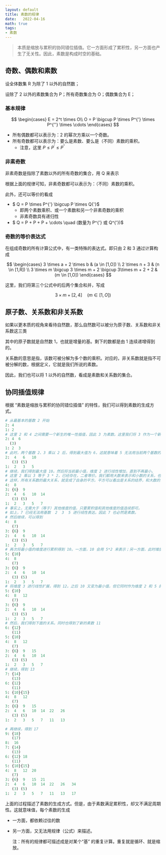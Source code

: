 ```yaml
---
layout: default
title: 素数的规律
date:   2022-04-16
math: true
tags:
- 素数
---
```



> 本质是缩放与累积的协同错位插值。它一方面形成了累积性，另一方面也产生了无关性。因此，素数是构成时空的基础。

## 奇数、偶数和素数

设全体数集 R 为除了 1 以外的自然数；

设除了 2 以外的素数集合为 P；所有奇数集合为 O；偶数集合为 E；



### 基本规律

$$
\begin{cases}
E = 2^t \times O\\
O = P \bigcup P \times P^{'} \times P^{''} \times \cdots
\end{cases}
$$

* 所有偶数都可以表示为：2 的幂次方乘以一个奇数。
* 所有奇数都可以表示为：要么是素数、要么是（不同）素数的乘积。
  * 注意，这里 $P \le P^{'} \le P^{''}$




### 非素奇数

非素奇数是指除了素数以外的所有奇数的集合，用 Q 来表示

根据上面的规律可知，非素奇数都可以表示为：（不同）素数的乘积。

此外，还可以等价的看成

* $ Q = P \times P^{'} \bigcup P \times Q{'}$
  * 即两个素数乘积、或一个素数和另一个非素奇数的乘积
  * 非素奇数具有递归性
* $ Q = P + P + P + \cdots \quad (数量为 P^{'} 或 Q^{'})$



### 奇数的等价表达式

在组成奇数的所有计算公式中，有一类特殊的表达式。即只由 2 和 3 通过计算构成

$$
\begin{cases}
3 \times a + 2 \times b & (a \in [1,O]) \\
2 \times n + 3 & (n \in [1,R]) \\
3  \times m \bigcup 3 \times m + 2 \bigcup 3\times m + 2 + 2 & (m \in [1,O])
\end{cases}
$$

这里，我们将第三个公式中的后两个集合和并，写成

$$
3\times m + [2, 4] \quad (m \in [1,O])
$$



## 原子数、关系数和非关系数

如果以更本质的视角来看待自然数，那么自然数可以被分为原子数、关系数和非关系数这三类

其中的原子数就是自然数 1，也就是增量的基。剩下的数都是由 1 连续递增得到的。

关系数的意思是指，该数可被分解为多个数的乘积。对应的，非关系数就是指不可被分解的数，根据定义，它就是我们所说的素数。

因此，我们也可以将 1 以外的自然数，看成是素数和关系数的集合。



## 协同插值规律

根据 “素数是缩放与累积的协同错位插值” 的特性，我们可以得到素数的生成方式。



```python
# 从最基本的基数 2 开始
2: 4
1: 2
# 这里 2 和 4 之间需要一个新生的唯一性插值，因此 3 为素数。这里我们将 3 作为一个新的独立维度，即新的基数
2: 4  6
  (3) 
1: 2  3
# 此时，两个基数 2、3 乘以 2 后，得到最大值为 6，这就意味着 5 无法用当前两个基数的线性关系表达，这就意味着 5 也必然为素数
2:  4   6   10
   (3) (5) 
1:  2   3   5
# 继续，我们得到最大值 10。然后将当前最小值，维度 2 进行线性增加，直到不再最小。
# 这里 2 乘以 3 等于 3 * 2，已经存在，二者等价。我们都用大数来表示和小数的关系，也就是 2*3 表示成 3*2。
# 这样，所有关系数的最大关系，就变成了自身的平方。平方可以看出是关系的结界，和大数的关系视为未来，不可知。
4:  8
3: {6}  9
2:  4   6   10  14
   (3) (5) 
1:  2   3   5   7
# 事实上，无需大于（等于）其他维度的值，只要累积值和其他维度的值连续即可。
# 如上，7 已经无法用基数  2  3  5 进行线性表达。因此 7 也必然是素数。
# 然后继续，可以得到
4:  8
   (7)
3: {6}  9
2:  4   6   10  14
   (3) (5) 
1:  2   3   5   7
# 再次将最小值的维度进行累积得到 10。一方面，10 会用 5*2 来表示；另一方面，此时维度 3 变成了最小值
5: {10}
4:  8
   (7)
3: {6}  9
2:  4   6   10  14
   (3) (5) 
1:  2   3   5   7
# 将维度 3 进行线性扩展，得到 12。之后 10 又变为最小值，但它同时作为维度 2 和 5 的最大值，因此，两个维度同时扩展
5: {10}
4:  8   12
   (7)
3: {6}  9
2:  4   6   10  14
   (3) (5) 
1:  2   3   5   7
# 然后，我们得到下面的关系。同时也得到了新的素数 11
6: {12}
   (11)
5: {10}
4:  8   12
   (7)
3: {6}  9   15
2:  4   6   10  14
   (3) (5) 
1:  2   3   5   7
# 继续，得到 13
7: {14}
   (13)
6: {12}
   (11)
5: {10}{15}
4:  8   12
   (7)
3: {6}  9   15
2:  4   6   10  14  22   26
   (3) (5) 
1:  2   3   5   7   11   13

# 再继续，得到 17
9: {18}
   (17)
8:  16
7: {14}
   (13)
6: {12} 18
   (11)
5: {10}{15}
4:  8   12  20
   (7)
3: {6}  9   15  21
2:  4   6   10  14  22   26   34
   (3) (5) 
1:  2   3   5   7   11   13   17
```



上面的过程描述了素数的生成方式。但是，由于素数满足累积性，却又不满足周期性。这就意味值，每个素数的生成

* 一方面，都依赖过往的数

* 另一方面，又无法用规律（公式）来描述。

  注：所有的规律都可描述成是对某个“基” 的重复计算。重复就是循环、就是缩放。